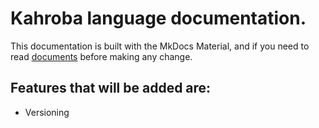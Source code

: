 # Kahroba language documentation.
This documentation is built with the MkDocs Material, and if you need to read [documents](https://squidfunk.github.io/mkdocs-material/) before making any change.

## Features that will be added are:
- Versioning
